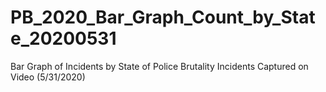 # PB_2020_Bar_Graph_Count_by_State_20200531
 Bar Graph of Incidents by State of Police Brutality Incidents Captured on Video (5/31/2020)
